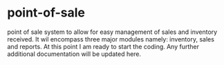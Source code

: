 # point-of-sale
point of sale system to allow for easy management of sales and inventory received. It wil encompass three major modules namely: inventory, sales and reports.
At this point I am ready to start the coding. Any further additional documentation will be updated here.
